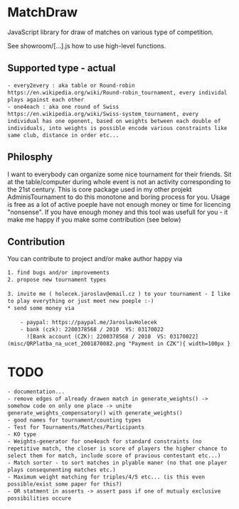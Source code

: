 # MatchDraw
JavaScript library for draw of matches on various type of competition.

See showroom/[...].js how to use high-level functions.

## Supported type - actual
    - every2every : aka table or Round-robin https://en.wikipedia.org/wiki/Round-robin_tournament, every individal plays against each other
    - one4each : aka one round of Swiss https://en.wikipedia.org/wiki/Swiss-system_tournament, every individual has one oponent, based on weights between each double of individuals, into weights is possible encode various constraints like same club, distance in order etc... 


## Philosphy
I want to everybody can organize some nice tournament for their friends. Sit at the table/computer during whole event is not an activity corresponding to the 21st century.
This is core package used in my other projekt AdminisTournament to do this monotone and boring process for you.
Usage is free as a lot of active poeple have not enough money or time for licencing "nonsense".
If you have enough money and this tool was usefull for you - it make me happy if you make some contribution (see below)

## Contribution
You can contribute to project and/or make author happy via

    1. find bugs and/or improvements
    2. propose new tournament types

    3. invite me ( holecek.jaroslav@email.cz ) to your tournament - I like to play everything or just meet new poeple :-)
    * send some money via

        - paypal: https://paypal.me/JaroslavHolecek
        - bank (czk): 2200378568 / 2010  VS: 03170022
          ![Bank account (CZK): 2200378568 / 2010  VS: 03170022](misc/QRPlatba_na_ucet_2001870082.png "Payment in CZK"){ width=100px }




# TODO
    - documentation...
    - remove edges of already drawen match in generate_weights() -> somehow code on only one place -> unite generate_weights_compensatory() with generate_weights()
    - good names for tournament/counting types
    - Test for Tournaments/Matches/Participants
    - KO type
    - Weights-generator for one4each for standard constraints (no repetitive match, the closer is score of players the higher chance to select them for match, include score of pravious contestant etc...)
    - Match sorter - to sort matches in plyable maner (no that one player plays consequnenting matches etc.)
    - Maximum weight matching for triples/4/5 etc... (is this even possible/exist some paper for this?)
    - OR statment in asserts -> assert pass if one of mutualy exclusive possibilities occure 
